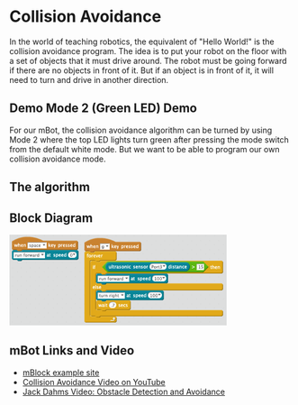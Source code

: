 # Collision Avoidance

In the world of teaching robotics, the equivalent of "Hello World!" is the
collision avoidance program.  The idea is to put your robot on the floor
with a set of objects that it must drive around.  The robot must be
going forward if there are no objects in front of it.  But if an object
is in front of it, it will need to turn and drive in another direction.

## Demo Mode 2 (Green LED) Demo
For our mBot, the collision avoidance algorithm can be turned by using Mode 2 where the
top LED lights turn green after pressing the mode switch from the default white mode.  But we want to be able to program our own collision avoidance mode.

## The algorithm


## Block Diagram
![Collision Avoidance](./img/collision-avoidance.png)

## mBot Links and Video
* [mBlock example site](https://www.mblock.cc/example/avoid-barriers/)
* [Collision Avoidance Video on YouTube](https://www.youtube.com/watch?v=vMgXEOiqUWo)
* [Jack Dahms Video: Obstacle Detection and Avoidance](https://www.youtube.com/watch?v=vodYQCeS5Xk)